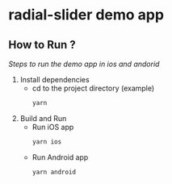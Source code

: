 # radial-slider demo app
## How to Run ?

_Steps to run the demo app in ios and andorid_

1. Install dependencies
    * cd to the project directory (example)
      ```bash 
      yarn
      ```
2. Build and Run
    * Run iOS app
        ```bash 
        yarn ios
        ```
    * Run Android app
      ```bash 
      yarn android
      ```